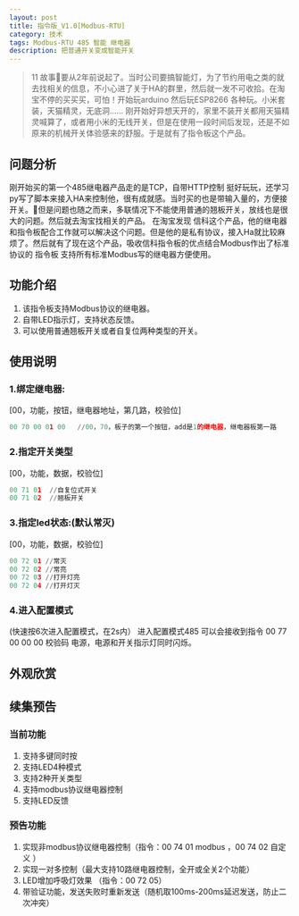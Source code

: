 ```yaml
---
layout: post
title: 指令版_V1.0[Modbus-RTU]
category: 技术
tags: Modbus-RTU 485 智能 继电器
description: 把普通开关变成智能开关
---
```

> 11 故事要从2年前说起了。当时公司要搞智能灯，为了节约用电之类的就去找相关的信息，不小心进了关于HA的群里，然后就一发不可收拾。在淘宝不停的买买买，可怕！开始玩arduino 然后玩ESP8266 各种玩。小米套装，天猫精灵，无底洞…… 刚开始好异想天开的，家里不装开关都用天猫精灵喊算了，或者用小米的无线开关，但是在使用一段时间后发现，还是不如原来的机械开关体验感来的舒服。于是就有了指令板这个产品。  

## 问题分析
刚开始买的第一个485继电器产品走的是TCP，自带HTTP控制 挺好玩玩，还学习py写了脚本来接入HA来控制他，很有成就感。当时买的也是带输入量的，方便接开关。但是问题也随之而来，多联情况下不能使用普通的翘板开关，放线也是很大的问题。然后就去淘宝找相关的产品。 在淘宝发现 信科这个产品，他的继电器和指令板配合工作就可以解决这个问题。但是他的是私有协议，接入Ha就比较麻烦了。然后就有了现在这个产品，吸收信科指令板的优点结合Modbus作出了标准协议的 指令板 支持所有标准Modbus写的继电器方便使用。  

## 功能介绍
1. 该指令板支持Modbus协议的继电器。
2. 自带LED指示灯，支持状态反馈。
3. 可以使用普通翘板开关或者自复位两种类型的开关。  

## 使用说明
### 1.绑定继电器:
[00，功能，按钮，继电器地址，第几路，校验位]  
```python
00 70 00 01 00   //00，70，板子的第一个按钮，add是1的继电器，继电器板第一路
```
### 2.指定开关类型
[00，功能，数据，校验位]
```python
00 71 01  //自复位式开关
00 71 02  //翘板开关
```
### 3.指定led状态:(默认常灭)
[00，功能，数据，校验位]
```python
00 72 01 //常灭
00 72 02 //常亮
00 72 03 //打开灯亮
00 72 04 //打开灯灭
```
### 4.进入配置模式
(快速按6次进入配置模式，在2s内） 进入配置模式485 可以会接收到指令 00 77 00 00 00 校验码 电源，电源和开关指示灯同时闪烁。  

## 外观欣赏

## 续集预告
### 当前功能
1. 支持多键同时按
2. 支持LED4种模式
3. 支持2种开关类型
4. 支持modbus协议继电器控制
5. 支持LED反馈
### 预告功能
1. 实现非modbus协议继电器控制（指令：00 74 01 modbus ，00 74 02 自定义 ）
2. 实现一对多控制（最大支持10路继电器控制，全开或全关2个功能）
3. LED增加呼吸灯效果 （指令：00 72 05）
4. 带验证功能，发送失败时重新发送（随机取100ms-200ms延迟发送，防止二次冲突）